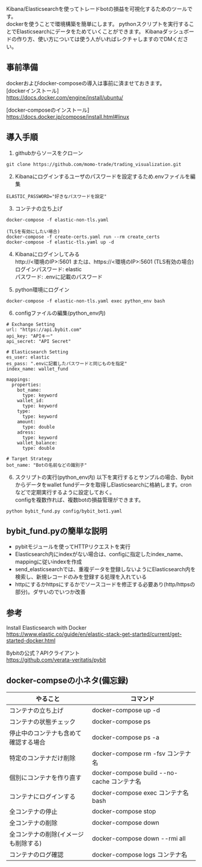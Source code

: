 Kibana/Elasticsearchを使ってトレードbotの損益を可視化するためのツールです。  
dockerを使うことで環境構築を簡単にします。
pythonスクリプトを実行することでElasticsearchにデータをためていくことができます。
Kibanaダッシュボードの作り方、使い方については使う人がいればレクチャしますのでDMください。

## 事前準備
dockerおよびdocker-composeの導入は事前に済ませておきます。  
[dockerインストール]   
https://docs.docker.com/engine/install/ubuntu/

[docker-composeのインストール]  
https://docs.docker.jp/compose/install.html#linux


## 導入手順
1. githubからソースをクローン
```
git clone https://github.com/momo-trade/trading_visualization.git
```
2. Kibanaにログインするユーザのパスワードを設定するため.envファイルを編集
```
ELASTIC_PASSWORD="好きなパスワードを設定"
```
3. コンテナの立ち上げ
```
docker-compose -f elastic-non-tls.yaml

(TLSを有効にしたい場合)
docker-compose -f create-certs.yaml run --rm create_certs
docker-compose -f elastic-tls.yaml up -d
```
4. Kibanaにログインしてみる  
http://<環境のIP>:5601 または、https://<環境のIP>:5601 (TLS有効の場合)   
ログインパスワード: elastic  
パスワード: .envに記載のパスワード

5. python環境にログイン
```
docker-compose -f elastic-non-tls.yaml exec python_env bash
```

6. configファイルの編集(python_env内)
```
# Exchange Setting
url: "https://api.bybit.com"
api_key: "APIキー"
api_secret: "API Secret"

# Elasticsearch Setting
es_user: elastic
es_pass: ".envに記載したパスワードと同じものを指定"
index_name: wallet_fund

mappings:
  properties:
    bot_name:
      type: keyword
    wallet_id:
      type: keyword
    type:
      type: keyword
    amount:
      type: double
    adress:
      type: keyword
    wallet_balance:
      type: double

# Target Strategy
bot_name: "Botの名前などの識別子"
```

6. スクリプトの実行(python_env内)
以下を実行するとサンプルの場合、Bybitからデータをwallet fundデータを取得しElasticsearchに格納します。cronなどで定期実行するように設定しておく。  
configを複数作れば、複数botの損益管理ができます。
```
python bybit_fund.py config/bybit_bot1.yaml
```

## bybit_fund.pyの簡単な説明
- pybitモジュールを使ってHTTPリクエストを実行
- Elasticsearch内にindexがない場合は、configに指定したindex_name、mappingに従いindexを作成
- send_elasticsearchでは、重複データを登録しないようにElasticsearch内を検索し、新規レコードのみを登録する処理を入れている
- httpにするかhttpsにするかでソースコードを修正する必要あり(http/httpsの部分)。ダサいのでいつか改善


## 参考
Install Elasticsearch with Docker  
https://www.elastic.co/guide/en/elastic-stack-get-started/current/get-started-docker.html

Bybitの公式？APIクライアント  
https://github.com/verata-veritatis/pybit

## docker-compseの小ネタ(備忘録)

| やること | コマンド |
| ------ | ------ |
| コンテナの立ち上げ | docker-compose up -d |
| コンテナの状態チェック | docker-compose ps |
| 停止中のコンテナも含めて確認する場合 | docker-compose ps -a |
| 特定のコンテナだけ削除 | docker-compose rm -fsv コンテナ名 |
| 個別にコンテナを作り直す | docker-compose build --no-cache コンテナ名 |
| コンテナにログインする | docker-compose exec コンテナ名 bash |
| 全コンテナの停止 | docker-compose stop |
| 全コンテナの削除 | docker-compose down |
| 全コンテナの削除(イメージも削除する) | docker-compose down --rmi all |
| コンテナのログ確認 | docker-compose logs コンテナ名 |
